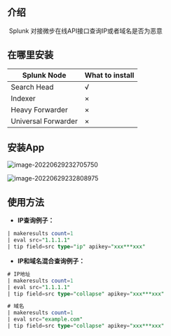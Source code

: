 ## 介绍

​	Splunk 对接微步在线API接口查询IP或者域名是否为恶意

## 在哪里安装

| Splunk Node         | What to install |
| ------------------- | --------------- |
| Search Head         | √               |
| Indexer             | ×               |
| Heavy Forwarder     | ×               |
| Universal Forwarder | ×               |



## 安装App

![image-20220629232705750](https://hescinfo-images.oss-cn-shenzhen.aliyuncs.com/image-20220629232705750.png)

![image-20220629232808975](https://hescinfo-images.oss-cn-shenzhen.aliyuncs.com/image-20220629232808975.png)



## 使用方法

- **IP查询例子：**

```sql
| makeresults count=1 
| eval src="1.1.1.1"
| tip field=src type="ip" apikey="xxx***xxx"
```

- **IP和域名混合查询例子：**

```sql
# IP地址
| makeresults count=1 
| eval src="1.1.1.1"
| tip field=src type="collapse" apikey="xxx***xxx"

# 域名
| makeresults count=1 
| eval src="example.com"
| tip field=src type="collapse" apikey="xxx***xxx"
```

